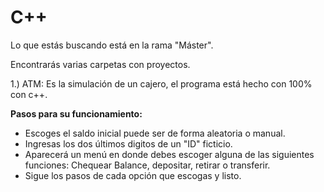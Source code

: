 # C++

Lo que estás buscando está en la rama "Máster".

Encontrarás varias carpetas con proyectos.

1.) ATM: Es la simulación de un cajero, el programa está hecho con 100% con c++. 

**Pasos para su funcionamiento:**
- Escoges el saldo inicial puede ser de forma aleatoria o manual.
- Ingresas los dos últimos digitos de un "ID" ficticio.
- Aparecerá un menú en donde debes escoger alguna de las siguientes funciones: Chequear Balance, depositar, retirar o transferir.
- Sigue los pasos de cada opción que escogas y listo.
